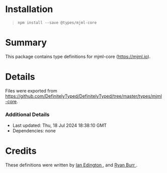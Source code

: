 # Installation
> `npm install --save @types/mjml-core`

# Summary
This package contains type definitions for mjml-core (https://mjml.io).

# Details
Files were exported from https://github.com/DefinitelyTyped/DefinitelyTyped/tree/master/types/mjml-core.

### Additional Details
 * Last updated: Thu, 18 Jul 2024 18:38:10 GMT
 * Dependencies: none

# Credits
These definitions were written by [Ian Edington      ](https://github.com/IanEdington), and [Ryan Burr         ](https://github.com/ryanburr).
